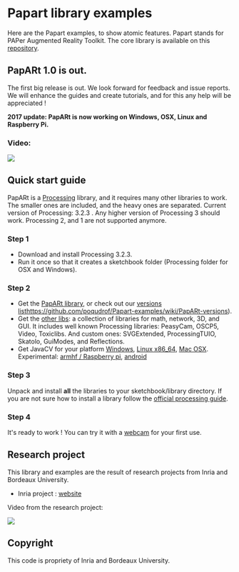 # Papart library examples

Here are the Papart examples, to show atomic features.
Papart stands for PAPer Augmented Reality Toolkit. The core library is 
available on this [repository](https://github.com/poqudrof/papart).

## PapARt 1.0 is out. 

The first big release is out. We look forward for feedback and issue reports. We will enhance the guides and create tutorials, and for this any help will be appreciated ! 

**2017 update: PapARt is now working on Windows, OSX, Linux and Raspberry Pi.**

### Video:
[![](https://github.com/poqudrof/PapARt/blob/master/video_screenshot.png?raw=true)](https://youtu.be/bMwKVOuZ9EA)

## Quick start guide

PapARt is a [Processing](http://processing.org) library, and it requires many other libraries to work. The smaller ones are included, and the heavy ones are separated.
Current version of Processing: 3.2.3 . Any higher version of Processing 3 should work. Processing 2, and 1 are not supported anymore.  

### Step 1 
* Download and install Processing  3.2.3.
* Run it once so that it creates a sketchbook folder (Processing folder for OSX and Windows).

### Step 2 
 
* Get the [PapARt library](http://jiii.fr/papart/libraries/PapARt-default.tgz), or check out our [versions list]()https://github.com/poqudrof/Papart-examples/wiki/PapARt-versions).
* Get the [other libs](http://jiii.fr/papart/libraries/libraries.zip): a collection of libraries for math, network, 3D, and GUI. It includes well known Processing libraries: PeasyCam, OSCP5, Video, Toxiclibs. And custom ones: SVGExtended, ProcessingTUIO, Skatolo, GuiModes, and Reflections. 
* Get JavaCV for your platform [Windows](http://jiii.fr/papart/libraries/javacv-windows-x86_64.tgz), [Linux x86_64](http://jiii.fr/papart/libraries/javacv-linux-x86_64.tgz), [Mac OSX](http://jiii.fr/papart/libraries/javacv-macosx-x86_64.tgz). Experimental: [armhf / Raspberry pi](http://jiii.fr/papart/libraries/javacv-linux-armhf.tgz), [android](http://jiii.fr/papart/libraries/javacv-android-arm.tgz)

### Step 3 

Unpack and install **all** the libraries to your sketchbook/library directory. If you are not sure how to install a library follow the  [official processing guide](https://github.com/processing/processing/wiki/How-to-Install-a-Contributed-Library). 

### Step 4

It's ready to work ! You can try it with a [webcam](https://github.com/poqudrof/Papart-examples/wiki/quick%20start%20webcam) for your first use.


## Research project

This library and examples are the result of research projects from Inria and Bordeaux University. 

* Inria project : [website](https://project.inria.fr/papart/fr/)

Video from the research project:

[![](https://github.com/potioc/Papart-examples/blob/master/screenshot2.png?raw=true)](https://youtu.be/ZBndzLAM5I8)

## Copyright

This code is propriety of Inria and Bordeaux University.
